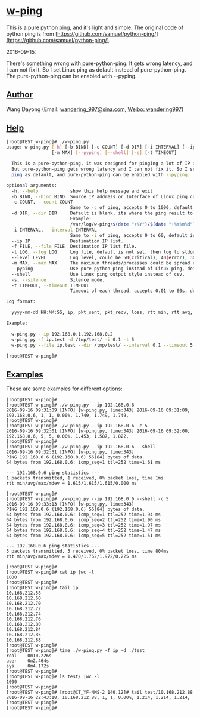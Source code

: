 <!-- @format -->

# [w-ping](https://github.com/day0ng/w-ping)

This is a pure python ping, and it's light and simple. The original code of python ping is from [https://github.com/samuel/python-ping/](https://github.com/samuel/python-ping/).

2016-09-15:

There's something wrong with pure-python-ping. It gets wrong latency, and I can not fix it. So I set Linux ping as default instead of pure-python-ping. The pure-python-ping can be enabled with --pyping.

## [Author](https://github.com/day0ng/w-ping#author)

Wang Dayong (Email: [wandering_997@sina.com](mailto:wandering_997@sina.com), [Weibo: wandering997](http://weibo.com/wandering997))

## [Help](https://github.com/day0ng/w-ping#help)

```bash
[root@TEST w-ping]# ./w-ping.py
usage: w-ping.py [-h] [-b BIND] [-c COUNT] [-d DIR] [-i INTERVAL] [--ip IP] [-f FILE] [-l LOG] [--level LEVEL]
                 [-m MAX] [--pyping] [--shell] [-s] [-t TIMEOUT]

  This is a pure-python-ping, it was designed for pinging a lot of IP addresses.
  But pure-python-ping gets wrong latency and I can not fix it. So I set Linux
  ping as default, and pure-python-ping can be enabled with --pyping.

optional arguments:
  -h, --help            show this help message and exit
  -b BIND, --bind BIND  Source IP address or Interface of Linux ping command.
  -c COUNT, --count COUNT
                        Same to -c of ping, accepts 0 to 1000, default is 1.
  -d DIR, --dir DIR     Default is blank, its where the ping result to be stored only when dir is specified.
                        Example:
                        /var/log/w-ping/$(date "+%Y")/$(date "+%Y%m%d")/
  -i INTERVAL, --interval INTERVAL
                        Same to -i of ping, accepts 0 to 60, default is 0.2s, less than 0.2 needs root privilege.
  --ip IP               Destination IP list.
  -f FILE, --file FILE  Destination IP list file.
  -l LOG, --log LOG     Log file, default is not set, then log to stdout.
  --level LEVEL         Log level, could be 50(critical), 40(error), 30(warning), 20(info) and 10(debug), default is 20.
  -m MAX, --max MAX     The maximum threads/processes could be spread each time, default is 1000.
  --pyping              Use pure python ping instead of Linux ping, default is Linux ping.
  --shell               Use Linux ping output style instead of csv.
  -s, --silence         Silence mode.
  -t TIMEOUT, --timeout TIMEOUT
                        Timeout of each thread, accepts 0.01 to 60s, default is 1s.

Log format:

  yyyy-mm-dd HH:MM:SS, ip, pkt_sent, pkt_recv, loss, rtt_min, rtt_avg, rtt_max, bind_addr/interface

Example:

  w-ping.py --ip 192.168.0.1,192.168.0.2
  w-ping.py -f ip.test -d /tmp/test/ -i 0.1 -t 5
  w-ping.py --file ip.test --dir /tmp/test/ --interval 0.1 --timeout 5

[root@TEST w-ping]#
```

## [Examples](https://github.com/day0ng/w-ping#examples)

These are some examples for different options:

```shell
[root@TEST w-ping]#
[root@TEST w-ping]# ./w-ping.py --ip 192.168.0.6
2016-09-16 09:31:09 [INFO] [w-ping.py, line:343] 2016-09-16 09:31:09, 192.168.0.6, 1, 1, 0.00%, 1.749, 1.749, 1.749,
[root@TEST w-ping]#
[root@TEST w-ping]# ./w-ping.py --ip 192.168.0.6 -c 5
2016-09-16 09:32:01 [INFO] [w-ping.py, line:343] 2016-09-16 09:32:00, 192.168.0.6, 5, 5, 0.00%, 1.453, 1.587, 1.822,
[root@TEST w-ping]#
[root@TEST w-ping]# ./w-ping.py --ip 192.168.0.6 --shell
2016-09-16 09:32:31 [INFO] [w-ping.py, line:343]
PING 192.168.0.6 (192.168.0.6) 56(84) bytes of data.
64 bytes from 192.168.0.6: icmp_seq=1 ttl=252 time=1.61 ms

--- 192.168.0.6 ping statistics ---
1 packets transmitted, 1 received, 0% packet loss, time 1ms
rtt min/avg/max/mdev = 1.615/1.615/1.615/0.000 ms

[root@TEST w-ping]#
[root@TEST w-ping]# ./w-ping.py --ip 192.168.0.6 --shell -c 5
2016-09-16 09:33:13 [INFO] [w-ping.py, line:343]
PING 192.168.0.6 (192.168.0.6) 56(84) bytes of data.
64 bytes from 192.168.0.6: icmp_seq=1 ttl=252 time=1.94 ms
64 bytes from 192.168.0.6: icmp_seq=2 ttl=252 time=1.90 ms
64 bytes from 192.168.0.6: icmp_seq=3 ttl=252 time=1.97 ms
64 bytes from 192.168.0.6: icmp_seq=4 ttl=252 time=1.47 ms
64 bytes from 192.168.0.6: icmp_seq=5 ttl=252 time=1.51 ms

--- 192.168.0.6 ping statistics ---
5 packets transmitted, 5 received, 0% packet loss, time 804ms
rtt min/avg/max/mdev = 1.470/1.762/1.972/0.225 ms

[root@TEST w-ping]#
[root@TEST w-ping]# cat ip |wc -l
1000
[root@TEST w-ping]#
[root@TEST w-ping]# tail ip
10.168.212.58
10.168.212.60
10.168.212.70
10.168.212.72
10.168.212.74
10.168.212.76
10.168.212.80
10.168.212.84
10.168.212.85
10.168.212.88
[root@TEST w-ping]#
[root@TEST w-ping]# time ./w-ping.py -f ip -d ./test
real	0m10.226s
user	0m2.464s
sys	    0m4.172s
[root@TEST w-ping]#
[root@TEST w-ping]# ls test/ |wc -l
1000
[root@TEST w-ping]#
[root@TEST w-ping]# [root@CT_YF-NMS-2 140.12]# tail test/10.168.212.88
2016-09-16 22:43:18, 10.168.212.88, 1, 1, 0.00%, 1.214, 1.214, 1.214,
[root@TEST w-ping]#
[root@TEST w-ping]#
```
